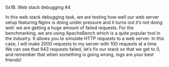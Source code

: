 0x1B. Web stack debugging #4

In this web stack debugging task, we are testing how well our web server setup featuring Nginx is doing under pressure and it turns out it’s not doing well: we are getting a huge amount of failed requests.
For the benchmarking, we are using ApacheBench which is a quite popular tool in the industry. It allows you to simulate HTTP requests to a web server. In this case, I will make 2000 requests to my server with 100 requests at a time. We can see that 943 requests failed, let’s fix our stack so that we get to 0, and remember that when something is going wrong, logs are your best friends!
